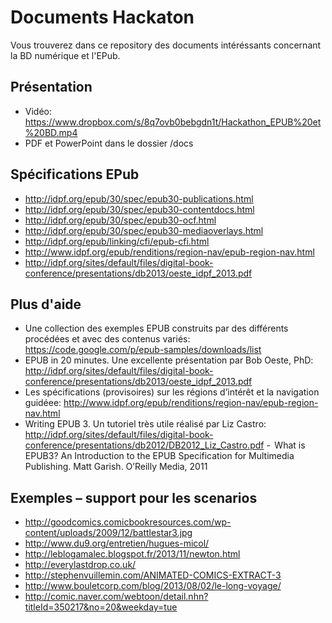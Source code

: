 Documents Hackaton
==================

Vous trouverez dans ce repository des documents intéréssants concernant la BD numérique et l'EPub.

Présentation
------------

 - Vidéo: https://www.dropbox.com/s/8q7ovb0bebgdn1t/Hackathon_EPUB%20et%20BD.mp4
 - PDF et PowerPoint dans le dossier /docs
 

Spécifications EPub
-------------------

 - http://idpf.org/epub/30/spec/epub30-publications.html
 - http://idpf.org/epub/30/spec/epub30-contentdocs.html
 - http://idpf.org/epub/30/spec/epub30-ocf.html
 - http://idpf.org/epub/30/spec/epub30-mediaoverlays.html
 - http://idpf.org/epub/linking/cfi/epub-cfi.html
 - http://www.idpf.org/epub/renditions/region-nav/epub-region-nav.html
 - http://idpf.org/sites/default/files/digital-book-conference/presentations/db2013/oeste_idpf_2013.pdf


Plus d'aide
-----------

 - Une collection des exemples EPUB construits par des différents procédées et avec des contenus variés: https://code.google.com/p/epub-samples/downloads/list 
 - EPUB in 20 minutes. Une excellente présentation par Bob Oeste, PhD: http://idpf.org/sites/default/files/digital-book-conference/presentations/db2013/oeste_idpf_2013.pdf 
 - Les spécifications (provisoires) sur les régions d’intérêt et la navigation guidéee: http://www.idpf.org/epub/renditions/region-nav/epub-region-nav.html 
 - Writing EPUB 3. Un tutoriel très utile réalisé par Liz Castro: http://idpf.org/sites/default/files/digital-book-conference/presentations/db2012/DB2012_Liz_Castro.pdf 
 -  What is EPUB3? An Introduction to the EPUB Specification for Multimedia Publishing. Matt Garish. O’Reilly Media, 2011 

 
Exemples – support pour les scenarios 
------------------------------------

 - http://goodcomics.comicbookresources.com/wp-content/uploads/2009/12/battlestar3.jpg 
 - http://www.du9.org/entretien/hugues-micol/ 
 - http://leblogamalec.blogspot.fr/2013/11/newton.html 
 - http://everylastdrop.co.uk/ 
 - http://stephenvuillemin.com/ANIMATED-COMICS-EXTRACT-3 
 - http://www.bouletcorp.com/blog/2013/08/02/le-long-voyage/ 
 - http://comic.naver.com/webtoon/detail.nhn?titleId=350217&no=20&weekday=tue


